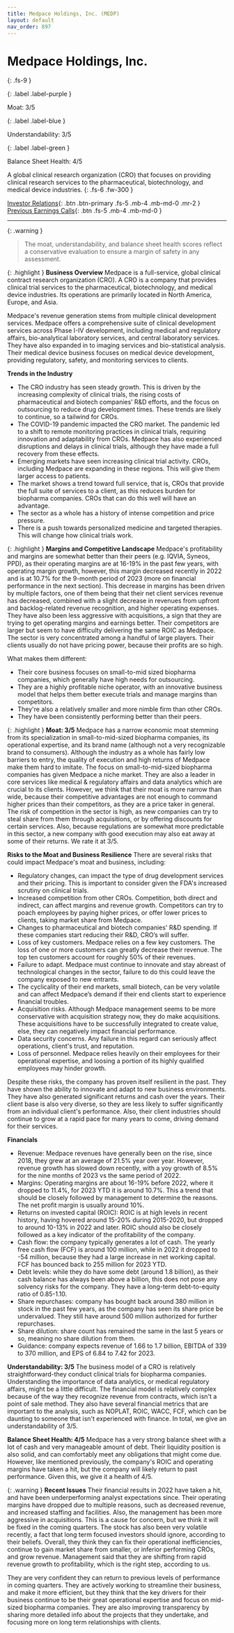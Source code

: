 ```yaml
---
title: Medpace Holdings, Inc. (MEDP)
layout: default
nav_order: 897
---
```


# Medpace Holdings, Inc.
{: .fs-9 }

{: .label .label-purple }

Moat: 3/5

{: .label .label-blue }

Understandability: 3/5

{: .label .label-green }

Balance Sheet Health: 4/5

A global clinical research organization (CRO) that focuses on providing clinical research services to the pharmaceutical, biotechnology, and medical device industries.
{: .fs-6 .fw-300 }

[Investor Relations](https://www.google.com/search?q=MEDP+investor+relations){: .btn .btn-primary .fs-5 .mb-4 .mb-md-0 .mr-2 }
[Previous Earnings Calls](https://discountingcashflows.com/company/MEDP/transcripts/){: .btn .fs-5 .mb-4 .mb-md-0 }

---

{: .warning }
>The moat, understandability, and balance sheet health scores reflect a conservative evaluation to ensure a margin of safety in any assessment.



{: .highlight }
**Business Overview**
Medpace is a full-service, global clinical contract research organization (CRO). A CRO is a company that provides clinical trial services to the pharmaceutical, biotechnology, and medical device industries. Its operations are primarily located in North America, Europe, and Asia. 

Medpace's revenue generation stems from multiple clinical development services. Medpace offers a comprehensive suite of clinical development services across Phase I-IV development, including medical and regulatory affairs, bio-analytical laboratory services, and central laboratory services. They have also expanded in to imaging services and bio-statistical analysis.  Their medical device business focuses on medical device development, providing regulatory, safety, and monitoring services to clients.

**Trends in the Industry**

*   The CRO industry has seen steady growth. This is driven by the increasing complexity of clinical trials, the rising costs of pharmaceutical and biotech companies’ R&D efforts, and the focus on outsourcing to reduce drug development times. These trends are likely to continue, so a tailwind for CROs.
*   The COVID-19 pandemic impacted the CRO market.  The pandemic led to a shift to remote monitoring practices in clinical trials, requiring innovation and adaptability from CROs. Medpace has also experienced disruptions and delays in clinical trials, although they have made a full recovery from these effects. 
*   Emerging markets have seen increasing clinical trial activity.  CROs, including Medpace are expanding in these regions. This will give them larger access to patients. 
*   The market shows a trend toward full service, that is, CROs that provide the full suite of services to a client, as this reduces burden for biopharma companies. CROs that can do this well will have an advantage.
*   The sector as a whole has a history of intense competition and price pressure.
*   There is a push towards personalized medicine and targeted therapies. This will change how clinical trials work.

{: .highlight }
**Margins and Competitive Landscape**
Medpace's profitability and margins are somewhat better than their peers (e.g. IQVIA, Syneos, PPD), as their operating margins are at 16-19% in the past few years, with operating margin growth, however, this margin decreased recently in 2022 and is at 10.7% for the 9-month period of 2023 (more on financial performance in the next section). This decrease in margins has been driven by multiple factors, one of them being that their net client services revenue has decreased, combined with a slight decrease in revenues from upfront and backlog-related revenue recognition, and higher operating expenses. They have also been less aggressive with acquisitions, a sign that they are trying to get operating margins and earnings better.
Their competitors are larger but seem to have difficulty delivering the same ROIC as Medpace. The sector is very concentrated among a handful of large players. Their clients usually do not have pricing power, because their profits are so high.

What makes them different:
*   Their core business focuses on small-to-mid sized biopharma companies, which generally have high needs for outsourcing.
*   They are a highly profitable niche operator, with an innovative business model that helps them better execute trials and manage margins than competitors.
*   They're also a relatively smaller and more nimble firm than other CROs.
*    They have been consistently performing better than their peers.

{: .highlight }
**Moat: 3/5**
Medpace has a narrow economic moat stemming from its specialization in small-to-mid-sized biopharma companies, its operational expertise, and its brand name (although not a very recognizable brand to consumers). Although the industry as a whole has fairly low barriers to entry, the quality of execution and high returns of Medpace make them hard to imitate. The focus on small-to-mid-sized biopharma companies has given Medpace a niche market. They are also a leader in core services like medical & regulatory affairs and data analytics which are crucial to its clients.
However, we think that their moat is more narrow than wide, because their competitive advantages are not enough to command higher prices than their competitors, as they are a price taker in general. The risk of competition in the sector is high, as new companies can try to steal share from them through acquisitions, or by offering discounts for certain services. Also, because regulations are somewhat more predictable in this sector, a new company with good execution may also eat away at some of their returns. We rate it at 3/5.

**Risks to the Moat and Business Resilience**
There are several risks that could impact Medpace's moat and business, including:
*   Regulatory changes, can impact the type of drug development services and their pricing. This is important to consider given the FDA's increased scrutiny on clinical trials.
*   Increased competition from other CROs. Competition, both direct and indirect, can affect margins and revenue growth. Competitors can try to poach employees by paying higher prices, or offer lower prices to clients, taking market share from Medpace.
*   Changes to pharmaceutical and biotech companies' R&D spending. If these companies start reducing their R&D, CRO’s will suffer.
*   Loss of key customers. Medpace relies on a few key customers. The loss of one or more customers can greatly decrease their revenue. The top ten customers account for roughly 50% of their revenues.
*   Failure to adapt. Medpace must continue to innovate and stay abreast of technological changes in the sector, failure to do this could leave the company exposed to new entrants.
*   The cyclicality of their end markets, small biotech, can be very volatile and can affect Medpace’s demand if their end clients start to experience financial troubles.
*   Acquisition risks. Although Medpace management seems to be more conservative with acquisition strategy now, they do make acquisitions. These acquisitions have to be successfully integrated to create value, else, they can negatively impact financial performance.
*   Data security concerns. Any failure in this regard can seriously affect operations, client's trust, and reputation.
*   Loss of personnel. Medpace relies heavily on their employees for their operational expertise, and loosing a portion of its highly qualified employees may hinder growth.

Despite these risks, the company has proven itself resilient in the past.
They have shown the ability to innovate and adapt to new business environments. They have also generated significant returns and cash over the years. Their client base is also very diverse, so they are less likely to suffer significantly from an individual client's performance. Also, their client industries should continue to grow at a rapid pace for many years to come, driving demand for their services.

**Financials**
* Revenue: Medpace revenues have generally been on the rise, since 2018, they grew at an average of 21.5% year over year. However, revenue growth has slowed down recently, with a yoy growth of 8.5% for the nine months of 2023 vs the same period of 2022.
*   Margins: Operating margins are about 16-19% before 2022, where it dropped to 11.4%, for 2023 YTD it is around 10.7%. This a trend that should be closely followed by management to determine the reasons. The net profit margin is usually around 10%.
*   Returns on invested capital (ROIC): ROIC is at high levels in recent history, having hovered around 15-20% during 2015-2020, but dropped to around 10-13% in 2022 and later. ROIC should also be closely followed as a key indicator of the profitability of the company. 
*   Cash flow: the company typically generates a lot of cash. The yearly free cash flow (FCF) is around 100 million, while in 2022 it dropped to -54 million, because they had a large increase in net working capital. FCF has bounced back to 255 million for 2023 YTD.
*   Debt levels: while they do have some debt (around 1.8 billion), as their cash balance has always been above a billion, this does not pose any solvency risks for the company. They have a long-term debt-to-equity ratio of 0.85-1.10.
*   Share repurchases: company has bought back around 380 million in stock in the past few years, as the company has seen its share price be undervalued. They still have around 500 million authorized for further repurchases.
* Share dilution: share count has remained the same in the last 5 years or so, meaning no share dilution from them.
* Guidance: company expects revenue of 1.66 to 1.7 billion, EBITDA of 339 to 370 million, and EPS of 6.84 to 7.42 for 2023. 

**Understandability: 3/5**
The business model of a CRO is relatively straightforward-they conduct clinical trials for biopharma companies. Understanding the importance of data analytics, or medical regulatory affairs, might be a little difficult. The financial model is relatively complex because of the way they recognize revenue from contracts, which isn't a point of sale method. They also have several financial metrics that are important to the analysis, such as NOPLAT, ROIC, WACC, FCF, which can be daunting to someone that isn't experienced with finance. In total, we give an understandability of 3/5.

**Balance Sheet Health: 4/5**
Medpace has a very strong balance sheet with a lot of cash and very manageable amount of debt. Their liquidity position is also solid, and can comfortably meet any obligations that might come due. However, like mentioned previously, the company's ROIC and operating margins have taken a hit, but the company will likely return to past performance. Given this, we give it a health of 4/5.

{: .warning }
**Recent Issues**
Their financial results in 2022 have taken a hit, and have been underperforming analyst expectations since. Their operating margins have dropped due to multiple reasons, such as decreased revenue, and increased staffing and facilities. Also, the management has been more aggressive in acquisitions. This is a cause for concern, but we think it will be fixed in the coming quarters. The stock has also been very volatile recently, a fact that long term focused investors should ignore, according to their beliefs.
Overall, they think they can fix their operational inefficiencies, continue to gain market share from smaller, or inferior performing CROs, and grow revenue. Management said that they are shifting from rapid revenue growth to profitability, which is the right step, according to us.

They are very confident they can return to previous levels of performance in coming quarters. They are actively working to streamline their business, and make it more efficient, but they think that the key drivers for their business continue to be their great operational expertise and focus on mid-sized biopharma companies. They are also improving transparency by sharing more detailed info about the projects that they undertake, and focusing more on long term relationships with clients.
